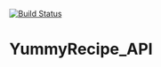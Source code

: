 [![Build Status](https://travis-ci.org/serubirikenny/YummyRecipe_API.svg?branch=models%2Fviews)](https://travis-ci.org/serubirikenny/YummyRecipe_API)

# YummyRecipe_API
